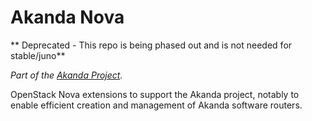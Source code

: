 # Akanda Nova

** Deprecated - This repo is being phased out and is not needed for stable/juno**

*Part of the [Akanda Project](https://github.com/dreamhost/akanda).*

OpenStack Nova extensions to support the Akanda project, notably to enable
efficient creation and management of Akanda software routers.
